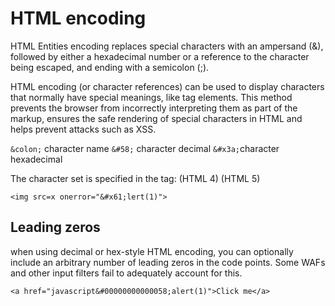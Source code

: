 # HTML encoding

HTML Entities encoding replaces special characters with an ampersand (&), followed by either a hexadecimal number or a reference to the character being escaped, and ending with a semicolon (;).

HTML encoding (or character references) can be used to display characters that normally have special meanings, like tag elements. This method prevents the browser from incorrectly interpreting them as part of the markup, ensures the safe rendering of special characters in HTML and helps prevent attacks such as XSS.




`&colon;` character name
`&#58;` character decimal
`&#x3a;`character hexadecimal



The character set is specified in the <meta> tag:
<meta charset="UTF-8">
<meta charset="Windows-1252">
(HTML 4) <meta http-equiv="Content-Type" content="text/html;charset=ISO-8859-1">
(HTML 5) <meta charset="ISO-8859-1">




`<img src=x onerror="&#x61;lert(1)">`



## Leading zeros

when using decimal or hex-style HTML encoding, you can optionally include an arbitrary number of leading zeros in the code points. Some WAFs and other input filters fail to adequately account for this.

`<a href="javascript&#00000000000058;alert(1)">Click me</a>`













